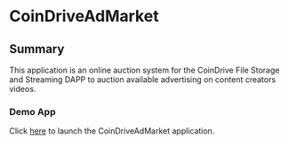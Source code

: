 # CoinDriveAdMarket

## Summary

This application is an online auction system for the CoinDrive File Storage and Streaming DAPP to auction available advertising on content creators videos.

### Demo App

Click [here](frontend/index.html) to launch the CoinDriveAdMarket application.

